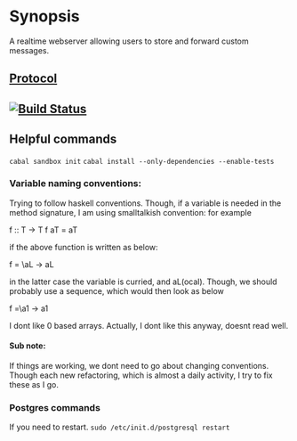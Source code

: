 # Synopsis

A realtime webserver allowing users to store and forward custom messages.

## [Protocol](Protocol.md)

## [![Build Status](https://travis-ci.org/dservgun/zya.svg?branch=master)](https://travis-ci.org/dservgun/zya)


## Helpful commands

``` cabal sandbox init ```
``` cabal install --only-dependencies --enable-tests ```

### Variable naming conventions:
Trying to follow haskell conventions. Though, if a variable is needed in the method signature, I am
using smalltalkish convention: for example

f :: T -> T
f aT = aT

if the above function is written as below:

f = \aL -> aL

in the latter case the variable is curried, and aL(ocal). Though, we should probably use a sequence, which
would then look as below

f =\a1 -> a1

I dont like 0 based arrays. Actually, I dont like this anyway, doesnt read well.

#### Sub note:
If things are working, we dont need to go about changing conventions. Though each new refactoring,
which is almost a daily activity, I try to fix these as I go.

### Postgres commands
If you need to restart.
``` sudo /etc/init.d/postgresql restart ```

